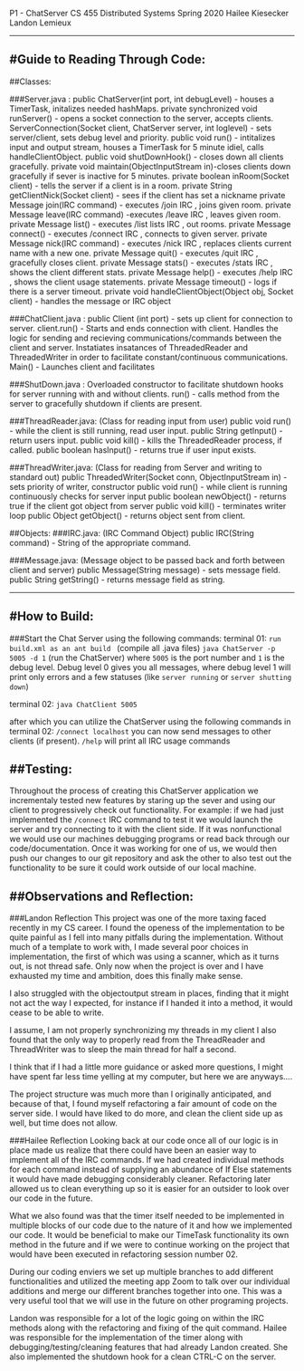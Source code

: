 P1 - ChatServer
CS 455 Distributed Systems
Spring 2020
Hailee Kiesecker
Landon Lemieux

-----------------
#Guide to Reading Through Code:
------------------------------------------
##Classes:

  ###Server.java :
    public ChatServer(int port, int debugLevel) - houses a TimerTask, initalizes needed hashMaps.
    private synchronized void runServer() - opens a socket connection to the server, accepts clients.
    ServerConnection(Socket client, ChatServer server, int loglevel) - sets server/client, sets debug level and priority.
    public void run() - intitalizes input and output stream, houses a TimerTask for 5 minute idiel, calls handleClientObject.
    public void shutDownHook() - closes down all clients gracefully.
    private void maintain(ObjectInputStream in)-closes clients down gracefully if sever is inactive for 5 minutes.
    private boolean inRoom(Socket client) - tells the server if a client is in a room.
    private String getClientNick(Socket client) - sees if the client has set a nickname
    private Message join(IRC command) - executes /join IRC , joins given room.
    private Message leave(IRC command) -executes /leave IRC , leaves given room.
    private Message list() - executes /list lists IRC , out rooms.
    private Message connect() - executes /connect IRC , connects to given server.
    private Message nick(IRC command) - executes /nick IRC , replaces clients current name with a new one.
    private Message quit() - executes /quit IRC , gracefully closes client.
    private Message stats() - executes /stats IRC , shows the client different stats.
    private Message help() - executes /help IRC , shows the client usage statements. 
    private Message timeout() - logs if there is a server timeout.
    private void handleClientObject(Object obj, Socket client) - handles the message or IRC object

  ###ChatClient.java :
    public Client (int port) - sets up client for connection to server.
    client.run() - Starts and ends connection with client.
      Handles the logic for sending and recieving communications/commands between the client and server.
      Instatiates insatances of ThreadedReader and ThreadedWriter in order to facilitate constant/continuous communications.
    Main() - Launches client and facilitates 
        
   ###ShutDown.java : 
     Overloaded constructor to facilitate shutdown hooks for server running with and without clients.
     run() - calls method from the server to gracefully shutdown if clients are present. 
     
  ###ThreadReader.java: (Class for reading input from user)
     public void run() - while the client is still running, read user input.
     public String getInput() - return users input.
     public void kill() - kills the ThreadedReader process, if called.
     public boolean hasInput() - returns true if user input exists.
     
  ###ThreadWriter.java: (Class for reading from Server and writing to standard out)
     public ThreadedWriter(Socket conn, ObjectInputStream in) - sets priority of writer, constructor
     public void run() - while client is running continuously checks for server input
     public boolean newObject() - returns true if the client got object from server
     public void kill() - terminates writer loop
     public Object getObject() - returns object sent from client.

##Objects:
  ###IRC.java: (IRC Command Object)
    public IRC(String command) - String of the appropriate command.

  ###Message.java: (Message object to be passed back and forth between client and server)
    public Message(String message) - sets message field.
    public String getString() - returns message field as string.

------------------------------------------
#How to Build:
------------------------------------------
###Start the Chat Server using the following commands:
terminal 01:
```run build.xml as an ant build ``` (compile all .java files)
```java ChatServer -p 5005 -d 1``` (run the ChatServer) where ```5005``` is the port number and ```1``` is the debug level. Debug level 0 gives you all messages, where 
   debug level 1 will print only errors and a few statuses (like ```server running``` or ```server shutting down```)

terminal 02:
```java ChatClient 5005```

after which you can utilize the ChatServer using the 
following commands in terminal 02:
```/connect localhost``` you can now send messages to other clients  (if present).
```/help``` will print all IRC usage commands




##Testing:
------------------------------------------
Throughout the process of creating this ChatServer application
we incrementaly tested new features by staring up the sever
and using our client to progressively check out functionality. 
For example: if we had just implemented the  ```/connect``` IRC command to test it we would launch the server and try connecting to it with the client side. If it was nonfunctional we would use our machines debugging programs or read back through 
our code/documentation. Once it was working for one of us, we would then
push our changes to our git repository and ask the other to also
test out the functionality to be sure it could work outside of our local machine.


##Observations and Reflection:
------------------------------------------
###Landon Reflection
This project was one of the more taxing faced recently in my CS career. 
I found the openess of the implementation to be quite painful as I fell into
many pitfalls during the implementation.
Without much of a template to work with, I made several poor choices in implementation, the first of which was using a scanner, which as it turns out, is not 
thread safe. Only now when the project is over and I have exhausted my time and 
ambition, does this finally make sense.

I also struggled with the objectoutput stream in places, finding that it might 
not act the way I expected, for instance if I handed it into a method, it would
cease to be able to write.

I assume, I am not properly synchronizing my threads in my client I also found that
the only way to properly read from the ThreadReader and ThreadWriter was to
sleep the main thread for half a second. 

I think that if I had a little more guidance or asked more questions, I might have 
spent far less time yelling at my computer, but here we are anyways....

The project structure was much more than I originally anticipated, and because of
that, I found myself refactoring a fair amount of code on the server side. I would
have liked to do more, and clean the client side up as well, but time does not allow.

###Hailee Reflection
Looking back at our code once all of our logic is in place made
us realize that there could have been an easier way to implement all 
of the IRC commands. If we had created individual methods for each 
command instead of supplying an abundance of If Else statements it 
would have made debugging considerably cleaner. Refactoring later
allowed us to clean everything up so it is easier for an outsider
to look over our code in the future.

What we also found was that the timer itself needed to be implemented
in multiple blocks of our code due to the nature of it and how we 
implemented our code. It would be beneficial to make our TimeTask 
functionality its own method in the future and if we were to continue
working on the project that would have been executed in refactoring 
session number 02.

During our coding enviers we set up multiple branches to add different
functionalities and utilized the meeting app Zoom to talk over our individual 
additions and merge our different branches together into one. This was 
a very useful tool that we will use in the future on other programing 
projects.

Landon was responsible for a lot of the logic going on within the IRC methods
along with the refactoring and fixing of the quit command. Hailee was responsible
for the implementation of the timer along with debugging/testing/cleaning
features that had already Landon created. She also implemented the shutdown hook
for a clean CTRL-C on the server.
